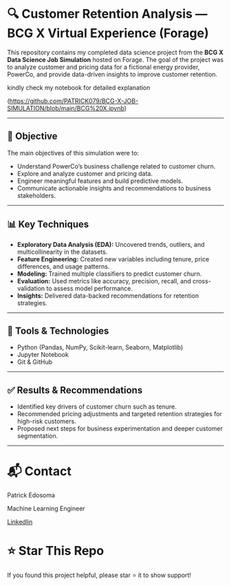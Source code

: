 # 🔍 Customer Retention Analysis — BCG X Virtual Experience (Forage)

This repository contains my completed data science project from the **BCG X Data Science Job Simulation** hosted on Forage. The goal of the project was to analyze customer and pricing data for a fictional energy provider, PowerCo, and provide data-driven insights to improve customer retention.

kindly check my notebook for detailed explanation


 (https://github.com/PATRICK079/BCG-X-JOB-SIMULATION/blob/main/BCG%20X.ipynb)

---

## 🧠 Objective

The main objectives of this simulation were to:

- Understand PowerCo’s business challenge related to customer churn.
- Explore and analyze customer and pricing data.
- Engineer meaningful features and build predictive models.
- Communicate actionable insights and recommendations to business stakeholders.



---

## 📊 Key Techniques

- **Exploratory Data Analysis (EDA):** Uncovered trends, outliers, and multicollinearity in the datasets.
- **Feature Engineering:** Created new variables including tenure, price differences, and usage patterns.
- **Modeling:** Trained multiple classifiers to predict customer churn.
- **Evaluation:** Used metrics like accuracy, precision, recall, and cross-validation to assess model performance.
- **Insights:** Delivered data-backed recommendations for retention strategies.

---

## 🧰 Tools & Technologies

- Python (Pandas, NumPy, Scikit-learn, Seaborn, Matplotlib)
- Jupyter Notebook
- Git & GitHub

---

## ✅ Results & Recommendations

- Identified key drivers of customer churn such as tenure.
- Recommended pricing adjustments and targeted retention strategies for high-risk customers.
- Proposed next steps for business experimentation and deeper customer segmentation.

---

# 📬 Contact
Patrick Edosoma

Machine Learning Engineer

[Linkedlin](https://www.linkedin.com/in/patrickedosoma/)

# ⭐️ Star This Repo
If you found this project helpful, please star ⭐️ it to show support!
